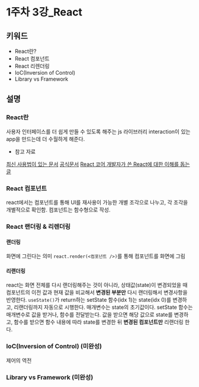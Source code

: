# 1주차 3강_React

## 키워드

- React란?
- React 컴포넌트
- React 리렌더링
- IoC(Inversion of Control)
- Library vs Framework

## 설명

### React란

사용자 인터페이스를 더 쉽게 만들 수 있도록 해주는 js 라이브러리
interaction이 있는 app을 만드는데 더 수월하게 해준다.

- 참고 자료

[최신 사용법이 있는 문서](https://beta.reactjs.org/)
[공식문서](https://ko.reactjs.org/)
[React 코어 개발자가 쓴 React에 대한 이해를 돕는 글](https://overreacted.io/ko/react-as-a-ui-runtime/)

### React 컴포넌트

react에서는 컴포넌트를 통해 UI를 재사용이 가능한 개별 조각으로 나누고, 각 조각을 개별적으로 확인함.
컴포넌트는 함수형으로 작성.

### React 랜더링 & 리렌더링

#### 랜더링

화면에 그린다는 의미
`react.render(<컴포넌트 />)`를 통해 컴포넌트를 화면에 그림

#### 리랜더링

react는 화면 전체를 다시 랜더링해주는 것이 아니라, 상태값(state)이 변경되었을 때 컴포넌트의 이전 값과 현재 값을 비교해서 **변경된 부분만** 다시 랜더링해서 변경사항을 반영한다.
`useState()`가 return하는 setState 함수(idx 1)는 state(idx 0)를 변경하고, 리랜더링까지 자동으로 시행한다. 매개변수는 state의 초기값이다.
setState 함수는 매개변수로 값을 받거나, 함수를 전달받는다. 값을 받으면 해당 값으로 state를 변경하고, 함수를 받으면 함수 내용에 따라 state를 변경한 뒤 **변경된 컴포넌트만** 리랜더링 한다.

### IoC(Inversion of Control) (미완성)
제어의 역전


### Library vs Framework (미완성)
